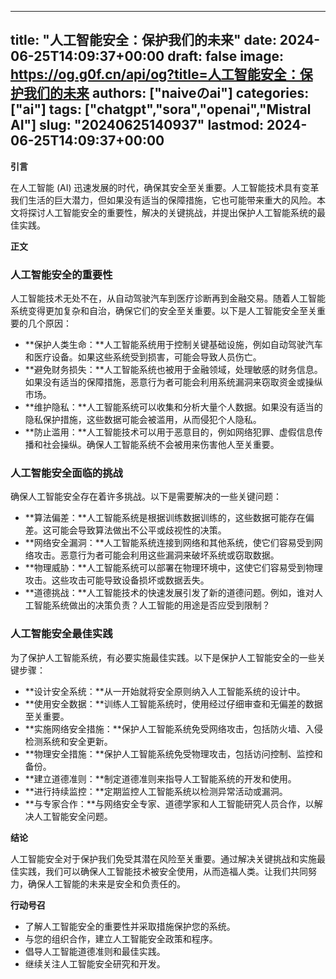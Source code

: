 
---
title: "人工智能安全：保护我们的未来"
date: 2024-06-25T14:09:37+00:00
draft: false
image: https://og.g0f.cn/api/og?title=人工智能安全：保护我们的未来
authors: ["naiveのai"]
categories: ["ai"]
tags: ["chatgpt","sora","openai","Mistral AI"]
slug: "20240625140937"
lastmod: 2024-06-25T14:09:37+00:00
---
**引言**

在人工智能 (AI) 迅速发展的时代，确保其安全至关重要。人工智能技术具有变革我们生活的巨大潜力，但如果没有适当的保障措施，它也可能带来重大的风险。本文将探讨人工智能安全的重要性，解决的关键挑战，并提出保护人工智能系统的最佳实践。

**正文**

### 人工智能安全的重要性

人工智能技术无处不在，从自动驾驶汽车到医疗诊断再到金融交易。随着人工智能系统变得更加复杂和自治，确保它们的安全至关重要。以下是人工智能安全至关重要的几个原因：

- **保护人类生命：**人工智能系统用于控制关键基础设施，例如自动驾驶汽车和医疗设备。如果这些系统受到损害，可能会导致人员伤亡。
- **避免财务损失：**人工智能系统也被用于金融领域，处理敏感的财务信息。如果没有适当的保障措施，恶意行为者可能会利用系统漏洞来窃取资金或操纵市场。
- **维护隐私：**人工智能系统可以收集和分析大量个人数据。如果没有适当的隐私保护措施，这些数据可能会被滥用，从而侵犯个人隐私。
- **防止滥用：**人工智能技术可以用于恶意目的，例如网络犯罪、虚假信息传播和社会操纵。确保人工智能系统不会被用来伤害他人至关重要。

### 人工智能安全面临的挑战

确保人工智能安全存在着许多挑战。以下是需要解决的一些关键问题：

- **算法偏差：**人工智能系统是根据训练数据训练的，这些数据可能存在偏差。这可能会导致算法做出不公平或歧视性的决策。
- **网络安全漏洞：**人工智能系统连接到网络和其他系统，使它们容易受到网络攻击。恶意行为者可能会利用这些漏洞来破坏系统或窃取数据。
- **物理威胁：**人工智能系统可以部署在物理环境中，这使它们容易受到物理攻击。这些攻击可能导致设备损坏或数据丢失。
- **道德挑战：**人工智能技术的快速发展引发了新的道德问题。例如，谁对人工智能系统做出的决策负责？人工智能的用途是否应受到限制？

### 人工智能安全最佳实践

为了保护人工智能系统，有必要实施最佳实践。以下是保护人工智能安全的一些关键步骤：

- **设计安全系统：**从一开始就将安全原则纳入人工智能系统的设计中。
- **使用安全数据：**训练人工智能系统时，使用经过仔细审查和无偏差的数据至关重要。
- **实施网络安全措施：**保护人工智能系统免受网络攻击，包括防火墙、入侵检测系统和安全更新。
- **物理安全措施：**保护人工智能系统免受物理攻击，包括访问控制、监控和备份。
- **建立道德准则：**制定道德准则来指导人工智能系统的开发和使用。
- **进行持续监控：**定期监控人工智能系统以检测异常活动或漏洞。
- **与专家合作：**与网络安全专家、道德学家和人工智能研究人员合作，以解决人工智能安全问题。

**结论**

人工智能安全对于保护我们免受其潜在风险至关重要。通过解决关键挑战和实施最佳实践，我们可以确保人工智能技术被安全使用，从而造福人类。让我们共同努力，确保人工智能的未来是安全和负责任的。

**行动号召**

* 了解人工智能安全的重要性并采取措施保护您的系统。
* 与您的组织合作，建立人工智能安全政策和程序。
* 倡导人工智能道德准则和最佳实践。
* 继续关注人工智能安全研究和开发。